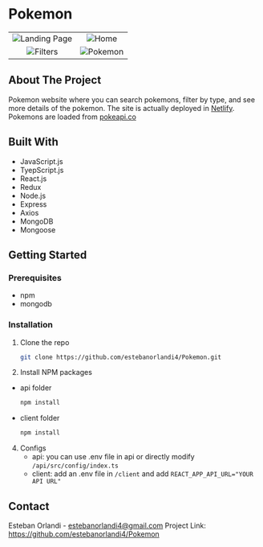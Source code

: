 # Pokemon
|  |  |
:-------------------------:|:-------------------------:
| ![Landing Page](https://github.com/estebanorlandi4/Pokemon/blob/main/images/pokemon_landing.jpg?raw=true) | ![Home](https://github.com/estebanorlandi4/Pokemon/blob/main/images/pokemon_home.jpg?raw=true) |
| ![Filters](https://github.com/estebanorlandi4/Pokemon/blob/main/images/pokemon_filters.jpg?raw=true) | ![Pokemon](https://github.com/estebanorlandi4/Pokemon/blob/main/images/pokemon.jpg?raw=true)  |

## About The Project

Pokemon website where you can search pokemons, filter by type, and see more details of the pokemon.
The site is actually deployed in [Netlify](https://esteban-pokedex.netlify.app).
Pokemons are loaded from [pokeapi.co](https://pokeapi.co/)

## Built With

- JavaScript.js
- TyepScript.js
- React.js
- Redux
- Node.js
- Express
- Axios
- MongoDB
- Mongoose

## Getting Started

### Prerequisites

- npm
- mongodb

### Installation

1. Clone the repo
   ```sh
   git clone https://github.com/estebanorlandi4/Pokemon.git
   ```

3. Install NPM packages

- api folder 
  ```sh
  npm install
  ```
- client folder
  ```sh
  npm install
  ```
  
4. Configs
   - api: you can use .env file in api or directly modify `/api/src/config/index.ts`
   - client: add an .env file in `/client` and add `REACT_APP_API_URL="YOUR API URL"`

## Contact

Esteban Orlandi - estebanorlandi4@gmail.com
Project Link: https://github.com/estebanorlandi4/Pokemon
